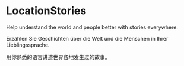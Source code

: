 # LocationStories

Help understand the world and people better with stories everywhere.

Erzählen Sie Geschichten über die Welt und die Menschen in Ihrer Lieblingssprache.

用你熟悉的语言讲述世界各地发生过的故事。

